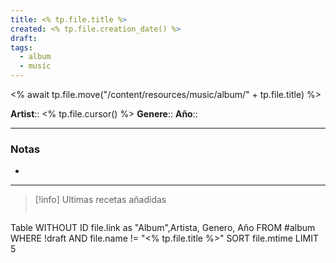 ```yaml
---
title: <% tp.file.title %>
created: <% tp.file.creation_date() %>
draft: 
tags:
  - album
  - music
---
```

<% await tp.file.move("/content/resources/music/album/" + tp.file.title) %>

**Artist**:: <% tp.file.cursor() %>
**Genere**::
**Año**::

---
### Notas
- 

---
 > [!info] Ultimas recetas añadidas
>```dataview
Table WITHOUT ID  file.link as "Album",Artista, Genero, Año FROM #album  WHERE !draft AND file.name != "<% tp.file.title %>" SORT file.mtime LIMIT 5 
>```



